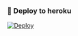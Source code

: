 ### 🚀 Deploy to heroku
[![Deploy](https://www.herokucdn.com/deploy/button.svg)](https://heroku.com/deploy?template=https://github.com/KabusZamanEltac/Nicatcabbarov60/tagbot)
